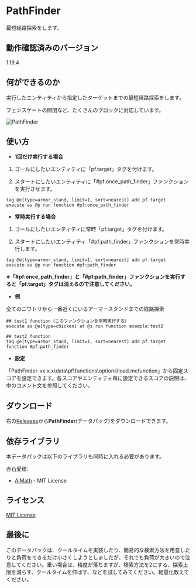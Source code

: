 # PathFinder

最短経路探索をします。

## 動作確認済みのバージョン

1.19.4

## 何ができるのか
実行したエンティティから指定したターゲットまでの最短経路探索をします。

フェンスゲートの開閉など、たくさんのブロックに対応しています。

![PathFinder](https://user-images.githubusercontent.com/69749831/233824159-19d66772-9d97-4baf-827b-19f88a4619e7.png)

## 使い方

- **1回だけ実行する場合**

1. ゴールにしたいエンティティに「pf.target」タグを付けます。

2. スタートにしたいエンティティに「#pf:once_path_finder」ファンクションを実行させます。
```mcfunction
tag @e[type=armor_stand, limit=1, sort=nearest] add pf.target
execute as @p run function #pf:once_path_finder
```

- **常時実行する場合**
1. ゴールにしたいエンティティに常時「pf.target」タグを付けます。

2. スタートにしたいエンティティ「#pf:path_finder」ファンクションを常時実行します。
```mcfunction
tag @e[type=armor_stand, limit=1, sort=nearest] add pf.target
execute as @p run function #pf:path_finder
```

**※「#pf:once_path_finder」と「#pf:path_finder」ファンクションを実行すると「pf.target」タグは消えるので注意してください。**

- **例**

全てのニワトリから一番近くにいるアーマースタンドまでの経路探索

```mcfunction
## test1 function（このファンクションを常時実行する）
execute as @e[type=chicken] at @s run function example:test2
```

```mcfunction
## test2 function
tag @e[type=armor_stand, limit=1, sort=nearest] add pf.target
function #pf:path_finder
```

- **設定**

「PathFinder-vx.x.x\data\pf\functions\options\load.mcfunction」から固定スコアを設定できます。各スコアやエンティティ毎に設定できるスコアの説明は、中のコメント文を参照してください。


## ダウンロード
右の[Releases](https://github.com/kyuri092/PathFinder/releases)から**PathFinder**(データパック)をダウンロードできます。

## 依存ライブラリ
本データパックは以下のライブラリも同時に入れる必要があります。

赤石愛様:
- [AiMath](https://github.com/Ai-Akaishi/AiMath) - MIT License

## ライセンス
[MIT License](LICENSE)

## 最後に
このデータパックは、クールタイムを実装したり、簡易的な検索方法を用意したりと負荷をできるだけ小さくしようとしましたが、それでも負荷が大きいので注意してください。重い場合は、精度が落ちますが、検索方法を2にする、探索上限を減らす、クールタイムを伸ばす、などを試してみてください。軽量化教えてください。

